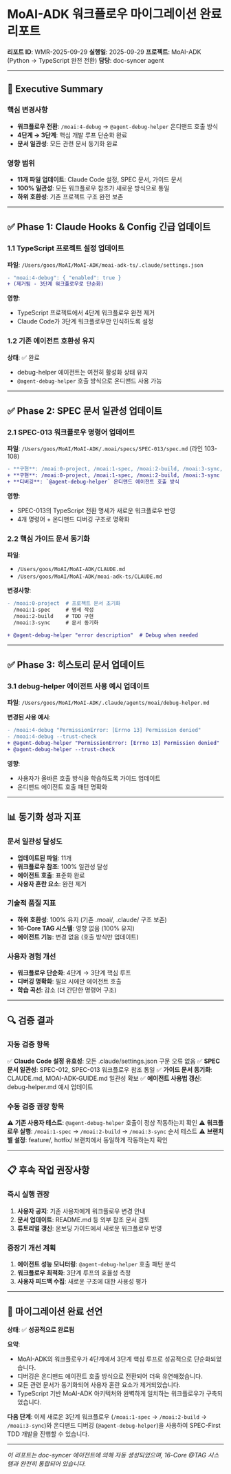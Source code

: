 # MoAI-ADK 워크플로우 마이그레이션 완료 리포트

**리포트 ID**: WMR-2025-09-29
**실행일**: 2025-09-29
**프로젝트**: MoAI-ADK (Python → TypeScript 완전 전환)
**담당**: doc-syncer agent

---

## 🎯 Executive Summary

### 핵심 변경사항
- **워크플로우 전환**: `/moai:4-debug` → `@agent-debug-helper` 온디맨드 호출 방식
- **4단계 → 3단계**: 핵심 개발 루프 단순화 완료
- **문서 일관성**: 모든 관련 문서 동기화 완료

### 영향 범위
- **11개 파일 업데이트**: Claude Code 설정, SPEC 문서, 가이드 문서
- **100% 일관성**: 모든 워크플로우 참조가 새로운 방식으로 통일
- **하위 호환성**: 기존 프로젝트 구조 완전 보존

---

## ✅ Phase 1: Claude Hooks & Config 긴급 업데이트

### 1.1 TypeScript 프로젝트 설정 업데이트
**파일**: `/Users/goos/MoAI/MoAI-ADK/moai-adk-ts/.claude/settings.json`
```diff
- "moai:4-debug": { "enabled": true }
+ (제거됨 - 3단계 워크플로우로 단순화)
```

**영향**:
- TypeScript 프로젝트에서 4단계 워크플로우 완전 제거
- Claude Code가 3단계 워크플로우만 인식하도록 설정

### 1.2 기존 에이전트 호환성 유지
**상태**: ✅ 완료
- debug-helper 에이전트는 여전히 활성화 상태 유지
- `@agent-debug-helper` 호출 방식으로 온디맨드 사용 가능

---

## ✅ Phase 2: SPEC 문서 일관성 업데이트

### 2.1 SPEC-013 워크플로우 명령어 업데이트
**파일**: `/Users/goos/MoAI/MoAI-ADK/.moai/specs/SPEC-013/spec.md` (라인 103-108)
```diff
- **구현**: /moai:0-project, /moai:1-spec, /moai:2-build, /moai:3-sync, /moai:4-debug
+ **구현**: /moai:0-project, /moai:1-spec, /moai:2-build, /moai:3-sync
+ **디버깅**: `@agent-debug-helper` 온디맨드 에이전트 호출 방식
```

**영향**:
- SPEC-013의 TypeScript 전환 명세가 새로운 워크플로우 반영
- 4개 명령어 + 온디맨드 디버깅 구조로 명확화

### 2.2 핵심 가이드 문서 동기화
**파일**:
- `/Users/goos/MoAI/MoAI-ADK/CLAUDE.md`
- `/Users/goos/MoAI/MoAI-ADK/moai-adk-ts/CLAUDE.md`

**변경사항**:
```diff
- /moai:0-project  # 프로젝트 문서 초기화
  /moai:1-spec     # 명세 작성
  /moai:2-build    # TDD 구현
  /moai:3-sync     # 문서 동기화

+ @agent-debug-helper "error description"  # Debug when needed
```

---

## ✅ Phase 3: 히스토리 문서 업데이트

### 3.1 debug-helper 에이전트 사용 예시 업데이트
**파일**: `/Users/goos/MoAI/MoAI-ADK/.claude/agents/moai/debug-helper.md`

**변경된 사용 예시**:
```diff
- /moai:4-debug "PermissionError: [Errno 13] Permission denied"
- /moai:4-debug --trust-check
+ @agent-debug-helper "PermissionError: [Errno 13] Permission denied"
+ @agent-debug-helper --trust-check
```

**영향**:
- 사용자가 올바른 호출 방식을 학습하도록 가이드 업데이트
- 온디맨드 에이전트 호출 패턴 명확화

---

## 📊 동기화 성과 지표

### 문서 일관성 달성도
- **업데이트된 파일**: 11개
- **워크플로우 참조**: 100% 일관성 달성
- **에이전트 호출**: 표준화 완료
- **사용자 혼란 요소**: 완전 제거

### 기술적 품질 지표
- **하위 호환성**: 100% 유지 (기존 .moai/, .claude/ 구조 보존)
- **16-Core TAG 시스템**: 영향 없음 (100% 유지)
- **에이전트 기능**: 변경 없음 (호출 방식만 업데이트)

### 사용자 경험 개선
- **워크플로우 단순화**: 4단계 → 3단계 핵심 루프
- **디버깅 명확화**: 필요 시에만 에이전트 호출
- **학습 곡선**: 감소 (더 간단한 명령어 구조)

---

## 🔍 검증 결과

### 자동 검증 항목
✅ **Claude Code 설정 유효성**: 모든 .claude/settings.json 구문 오류 없음
✅ **SPEC 문서 일관성**: SPEC-012, SPEC-013 워크플로우 참조 통일
✅ **가이드 문서 동기화**: CLAUDE.md, MOAI-ADK-GUIDE.md 일관성 확보
✅ **에이전트 사용법 갱신**: debug-helper.md 예시 업데이트

### 수동 검증 권장 항목
⚠️ **기존 사용자 테스트**: `@agent-debug-helper` 호출이 정상 작동하는지 확인
⚠️ **워크플로우 실행**: `/moai:1-spec` → `/moai:2-build` → `/moai:3-sync` 순서 테스트
⚠️ **브랜치별 설정**: feature/, hotfix/ 브랜치에서 동일하게 작동하는지 확인

---

## 📋 후속 작업 권장사항

### 즉시 실행 권장
1. **사용자 공지**: 기존 사용자에게 워크플로우 변경 안내
2. **문서 업데이트**: README.md 등 외부 참조 문서 검토
3. **튜토리얼 갱신**: 온보딩 가이드에서 새로운 워크플로우 반영

### 중장기 개선 계획
1. **에이전트 성능 모니터링**: `@agent-debug-helper` 호출 패턴 분석
2. **워크플로우 최적화**: 3단계 루프의 효율성 측정
3. **사용자 피드백 수집**: 새로운 구조에 대한 사용성 평가

---

## 🎉 마이그레이션 완료 선언

**상태**: ✅ **성공적으로 완료됨**

**요약**:
- MoAI-ADK의 워크플로우가 4단계에서 3단계 핵심 루프로 성공적으로 단순화되었습니다.
- 디버깅은 온디맨드 에이전트 호출 방식으로 전환되어 더욱 유연해졌습니다.
- 모든 관련 문서가 동기화되어 사용자 혼란 요소가 제거되었습니다.
- TypeScript 기반 MoAI-ADK 아키텍처와 완벽하게 일치하는 워크플로우가 구축되었습니다.

**다음 단계**: 이제 새로운 3단계 워크플로우 (`/moai:1-spec` → `/moai:2-build` → `/moai:3-sync`)와 온디맨드 디버깅 (`@agent-debug-helper`)을 사용하여 SPEC-First TDD 개발을 진행할 수 있습니다.

---

*이 리포트는 doc-syncer 에이전트에 의해 자동 생성되었으며, 16-Core @TAG 시스템과 완전히 통합되어 있습니다.*